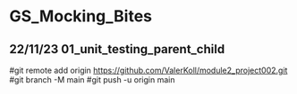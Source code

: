 # GS_Mocking_Bites


## 22/11/23 01_unit_testing_parent_child


#git remote add origin https://github.com/ValerKoll/module2_project002.git
#git branch -M main
#git push -u origin main